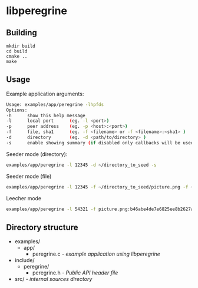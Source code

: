 # libperegrine

## Building

```shell script
mkdir build
cd build
cmake ..
make
```

## Usage

Example application arguments:

```bash
Usage: examples/app/peregrine -lhpfds 
Options:
-h      show this help message 
-l      local port      (eg. -l <port>) 
-p      peer address    (eg. -p <host>:<port>) 
-f      file, sha1      (eg. -f <filename> or -f <filename>:<sha1> ) 
-d      directory       (eg. -d <path/to/directory> ) 
-s      enable showing summary (if disabled only callbacks will be used )
```

Seeder mode (directory):

```bash
examples/app/peregrine -l 12345 -d ~/directory_to_seed -s
```

Seeder mode (file)

```bash
examples/app/peregrine -l 12345 -f ~/directory_to_seed/picture.png -f ~/directory_to_seed/file2.jpg -s
```

Leecher mode

```bash
examples/app/peregrine -l 54321 -f picture.png:b46abe4de7e6825ee8b2627a8d6723e471ace343 -p  127.0.0.1:12345 -s
```

## Directory structure

- examples/
  - app/
    - peregrine.c *- example application using libperegrine*
- include/
  - peregrine/
    - peregrine.h *- Public API header file*
- src/ *- internal sources directory*
